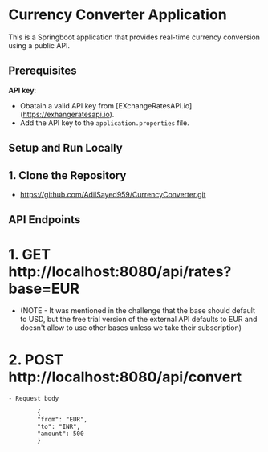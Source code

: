 # Currency Converter Application

This is a Springboot application that provides real-time currency conversion using a public API.

## Prerequisites

**API key**:
- Obatain a valid API key from [EXchangeRatesAPI.io] (https://exhangeratesapi.io).
- Add the API key to the `application.properties` file.


## Setup and Run Locally

## 1. Clone the Repository

- https://github.com/AdilSayed959/CurrencyConverter.git

## API Endpoints

 # 1. GET http://localhost:8080/api/rates?base=EUR 
 - (NOTE - It was mentioned in the challenge that the base should default to USD, but the free trial version of the external API defaults to EUR and doesn't allow to use other bases unless we take their subscription)

 # 2. POST http://localhost:8080/api/convert
 	
 	- Request body  
 		
 			{ 
    		"from": "EUR",
    		"to": "INR",
    		"amount": 500
			}